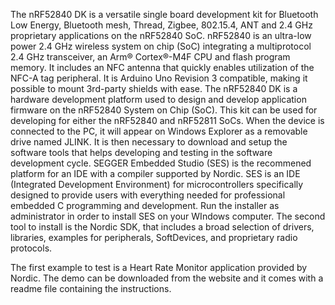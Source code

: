 The nRF52840 DK is a versatile single board development kit for Bluetooth Low Energy, Bluetooth mesh, Thread, Zigbee, 802.15.4, ANT and 2.4 GHz proprietary applications on the nRF52840 SoC. nRF52840 is an ultra-low power 2.4 GHz wireless system on chip (SoC) integrating a multiprotocol 2.4 GHz transceiver, an Arm® Cortex®-M4F CPU and flash program memory. It includes an NFC antenna that quickly enables utilization of the NFC-A tag peripheral. It is Arduino Uno Revision 3 compatible, making it possible to mount 3rd-party shields with ease.
The nRF52840 DK is a hardware development platform used to design and develop application firmware on the nRF52840 System on Chip (SoC). This kit can be used for developing for either the nRF52840 and nRF52811 SoCs.
When the device is connected to the PC, it will appear on Windows Explorer as a removable drive named JLINK. 
It is then necessary to download and setup the software tools that helps developing and testing in the software development cycle. SEGGER Embedded Studio (SES) is the recommened platform for an IDE with a compiler supported by Nordic. SES is an IDE (Integrated Development Environment) for microcontrollers specifically designed to provide users with everything needed for professional embedded C programming and development. Run the installer as administrator in order to install SES on your WIndows computer.
The second tool to install is the Nordic SDK, that includes a broad selection of drivers, libraries, examples for peripherals, SoftDevices, and proprietary radio protocols.





The first example to test is a Heart Rate Monitor application provided by Nordic. The demo can be downloaded from the website and it comes with a readme file containing the instructions. 
